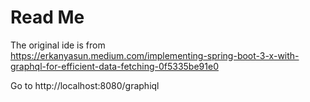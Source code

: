 # Read Me

The original ide is from  
https://erkanyasun.medium.com/implementing-spring-boot-3-x-with-graphql-for-efficient-data-fetching-0f5335be91e0

Go to
http://localhost:8080/graphiql